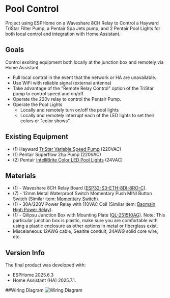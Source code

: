 # Pool Control
Project using ESPHome on a Waveshare 8CH Relay to Control a Hayward TriStar Filter Pump, a Pentair Spa Jets pump, and 2 Pentair Pool Lights for both local control and integration with Home Assistant.

## Goals
Control exsiting equipment both locally at the junction box and remotely via Home Assistant.
- Full local control in the event that the network or HA are unavailable.
- Use WiFi with reliable signal (external antenna)
- Take advantage of the "Remote Relay Control" option of the TriStar pump to control speed and on/off.
- Operate the 220v relay to control the Pentair Pump.
- Operate the Pool Lights
  - Locally and remotely turn on/off the pool lights
  - Locally and remotely interrupt each of the LED lights to set their colors or "color shows".

## Existing Equipment
- \(1\) Hayward [TriStar Variable Speed Pump](https://hayward.com/tristar-vs-900-sp32900vsp.html) (220VAC)
- \(1\) Pentair Superflow 2hp Pump (220VAC)
- \(2\) Pentair [IntelliBrite Color LED Pool Lights](https://www.pentair.com/en-us/pool-spa/products/lighting/intellibrite-5g-color-led-pool-lights.html) (24VAC)

## Materials
- \(1\) - Waveshare 8CH Relay Board \([ESP32-S3-ETH-8DI-8RO-C](https://www.waveshare.com/wiki/ESP32-S3-ETH-8DI-8RO-C)\).
- \(7\) - 12mm Metal Waterproof Switch Momentary Push MINI Button Switch \(Similar item: [Momentary Switch](https://www.ebay.com/itm/265398183120)\).
- \(1\) - 30A/220V Power Relay with 110VAC Coil \(Similar item: [Baomain High Power Relay](https://www.ebay.com/itm/286505847153)\).
- \(1\) - Qilipsu Junction Box with Mounting Plate \([QL-251510AG](https://www.qilipsu.com/product-204.html)\).  Note: This particular junction box is plastic, make sure you are comfortable with using a plastic enclosure as other options in metal or fiberglass exist.
- Miscelaneous 12AWG cable, Sealtite conduit, 24AWG solid core wire, etc.

## Version Info
The final product was developed with:
- ESPHome 2025.6.3
- Home Assistant (HA) 2025.7.1.

##Wiring Diagram
![Wiring Diagram](https://github.com/jeparkspr/pool-control/wiring-diagram.jpg)
